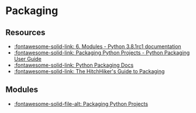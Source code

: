 # Packaging

## Resources

- [:fontawesome-solid-link: 6. Modules - Python 3.8.1rc1 documentation](https://docs.python.org/3/tutorial/modules.html#packages)
- [:fontawesome-solid-link: Packaging Python Projects - Python Packaging User Guide](https://packaging.python.org/tutorials/packaging-projects/)
- [:fontawesome-solid-link: Python Packaging Docs](https://python-packaging.readthedocs.io/en/latest/minimal.html)
- [:fontawesome-solid-link: The HitchHiker's Guide to
    Packaging](https://the-hitchhikers-guide-to-packaging.readthedocs.io/en/latest/)

## Modules

- [:fontawesome-solid-file-alt: Packaging Python Projects](packaging-python-projects.md)
